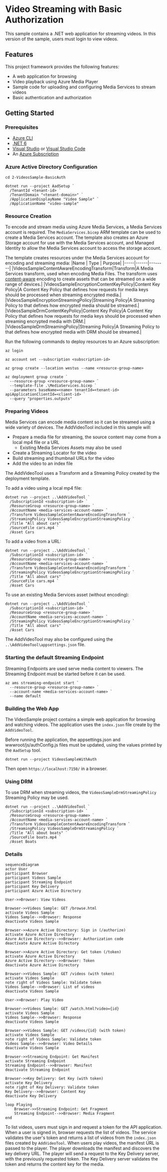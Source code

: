 # Video Streaming with Basic Authorization

This sample contains a .NET web application for streaming videos. In this version of the sample, users must login to view videos.

## Features

This project framework provides the following features:

* A web application for browsing
* Video playback using Azure Media Player
* Sample code for uploading and configuring Media Services to stream videos
* Basic authentication and authorization

## Getting Started

### Prerequisites
- [Azure CLI](https://docs.microsoft.com/en-us/cli/azure/install-azure-cli)
- [.NET 6](https://dotnet.microsoft.com/en-us/learn/dotnet/hello-world-tutorial/install)
- [Visual Studio](https://visualstudio.microsoft.com/) or [Visual Studio Code](https://code.visualstudio.com/)
- An [Azure Subscription](https://azure.microsoft.com/)

### Azure Active Directory Configuration

```console
cd 2-VideosSample-BasicAuth

dotnet run --project AadSetup `
  /TenantId <tenant-id> `
  /TenantDomain "<tenant-domain>" `
  /ApplicationDisplayName "Video Sample" `
  /ApplicationName "video-sample"
```

### Resource Creation

To encode and stream media using Azure Media Services, a Media Services account is required. The `MediaServices.bicep` ARM template
can be used to create a Media Services account. The template also creates an Azure Storage account for use with the Media Services
account, and Managed Identity to allow the Media Services account to access the storage account.

The template creates resources under the Media Services account for encoding and streaming media:
|Name | Type | Purpose|
|-----|------|--------|
|VideosSampleContentAwareEncodingTransform|Transform|A Media Services transform, used when encoding Media Files. The transform uses [content-aware](https://docs.microsoft.com/azure/media-services/latest/encode-content-aware-concept) encoding to create assets that can be streamed on a wide range of devices.|
|VideosSampleEncryptionContentKeyPolicy|Content Key Policy|A Content Key Policy that defines how requests for media keys should be processed when streaming encrypted media.|
|VideosSampleEncryptionStreamingPolicy|Streaming Policy|A Streaming Policy to that defines how encrypted media should be streamed.|
|VideosSampleDrmContentKeyPolicy|Content Key Policy|A Content Key Policy that defines how requests for media keys should be processed when streaming encrypted media with DRM.|
|VideosSampleDrmStreamingPolicy|Streaming Policy|A Streaming Policy to that defines how encrypted media with DRM should be streamed.|

Run the following commands to deploy resources to an Azure subscription:

```console
az login

az account set --subscription <subscription-id>

az group create --location westus --name <resource-group-name>

az deployment group create `
  --resource-group <resource-group-name> `
  --template-file .\MediaServices.bicep `
  --parameters baseName=<name> tenantId=<tenant-id> apiApplicationClientId=<client-id> `
  --query "properties.outputs"
```

### Preparing Videos

Media Services can encode media content so it can be streamed using a wide variety of devices. The AddVideoTool included in this sample will:
- Prepare a media file for streaming, the source content may come from a local mp4 file or a URL
  - Existing Media Services Assets may also be used
- Create a Streaming Locator for the video
- Build streaming and thumbnail URLs for the video
- Add the video to an index file

The AddVideoTool uses a Transform and a Streaming Policy created by the deployment template.

To add a video using a local mp4 file:
```console
dotnet run --project ..\AddVideoTool `
  /SubscriptionId <subscription-id> `
  /ResourceGroup <resource-group-name> `
  /AccountName <media-services-account-name> `
  /Transform VideosSampleContentAwareEncodingTransform `
  /StreamingPolicy VideosSampleEncryptionStreamingPolicy `
  /Title "All about cars" `
  /SourceFile cars.mp4 `
  /Asset Cars
```

To add a video from a URL:
```console
dotnet run --project ..\AddVideoTool `
  /SubscriptionId <subscription-id> `
  /ResourceGroup <resource-group-name> `
  /AccountName <media-services-account-name> `
  /Transform VideosSampleContentAwareEncodingTransform `
  /StreamingPolicy VideosSampleEncryptionStreamingPolicy `
  /Title "All about cars" `
  /SourceFile cars.mp4 `
  /Asset Cars
```

To use an existing Media Services asset (without encoding):
```console
dotnet run --project ..\AddVideoTool `
  /SubscriptionId <subscription-id> `
  /ResourceGroup <resource-group-name> `
  /AccountName <media-services-account-name> `
  /StreamingPolicy VideosSampleEncryptionStreamingPolicy `
  /Title "All about cars" `
  /Asset Cars
```

The AddVideoTool may also be configured using the `..\AddVideoTool\appsettings.json` file.

### Starting the default Streaming Endpoint

Streaming Endpoints are used serve media content to viewers. The Streaming Endpoint must be started before it can be used.

```console
az ams streaming-endpoint start `
  --resource-group <resource-group-name> `
  --account-name <media-services-account-name> `
  --name default 
```

### Building the Web App

The VideoSample project contains a simple web application for browsing and watching videos. The application uses
the `index.json` file create by the `AddVideoTool`.

Before running the application, the appsettings.json and wwwroot/js/authConfig.js files must be updated, using
the values printed by the `AadSetup` tool.

```console
dotnet run --project VideosSampleWithAuth
```

Then open `https://localhost:7150/` in a browser.

### Using DRM

To use DRM when streaming videos, the `VideosSampleDrmStreamingPolicy` Streaming Policy may be used.

```console
dotnet run --project ..\AddVideoTool `
  /SubscriptionId <subscription-id> `
  /ResourceGroup <resource-group-name> `
  /AccountName <media-services-account-name> `
  /Transform VideosSampleContentAwareEncodingTransform `
  /StreamingPolicy VideosSampleDrmStreamingPolicy `
  /Title "All about boats" `
  /SourceFile boats.mp4 `
  /Asset Boats
```

### Details

```mermaid
sequenceDiagram
actor User
participant Browser
participant Videos Sample
participant Streaming Endpoint
participant Key Delivery
participant Azure Active Directory

User->>Browser: View Videos

Browser->>Videos Sample: GET /browse.html
activate Videos Sample
Videos Sample-->>Browser: Response
deactivate Videos Sample

Browser->>Azure Active Directory: Sign in (/authorize)
activate Azure Active Directory
Azure Active Directory-->>Browser: Authorization code
deactivate Azure Active Directory

Browser->>Azure Active Directory: Get token (/token)
activate Azure Active Directory
Azure Active Directory-->>Browser: Token
deactivate Azure Active Directory

Browser->>Videos Sample: GET /videos (with token)
activate Videos Sample
note right of Videos Sample: Validate token
Videos Sample-->>Browser: List of videos
deactivate Videos Sample

User->>Browser: Play Video

Browser->>Videos Sample: GET /watch.html?video={id}
activate Videos Sample
Videos Sample-->>Browser: Response
deactivate Videos Sample

Browser->>Videos Sample: GET /videos/{id} (with token)
activate Videos Sample
note right of Videos Sample: Validate token
Videos Sample-->>Browser: Video Details
deactivate Videos Sample

Browser->>Streaming Endpoint: Get Manifest
activate Streaming Endpoint
Streaming Endpoint-->>Browser: Manifest
deactivate Streaming Endpoint

Browser->>Key Delivery: Get Key (with token)
activate Key Delivery
note right of Key Delivery: Validate token
Key Delivery-->>Browser: Content Key
deactivate Key Delivery

loop Playing
    Browser->>Streaming Endpoint: Get Fragment
    Streaming Endpoint-->>Browser: Media Fragment
end
```

To list videos, users must sign in and request a token for the API application. When a user is signed in,
browser requests the list of videos. The service validates the user's token and returns a list of videos
from the `index.json` files created by `AddVideoTool`. When users play videos, the manifest URL is passed to
the player. The player downloads the manifest and discovers the key delivery URL. The player will send a request
to the Key Delivery server, with the previously requested token. The Key Delivery server validates the token
and returns the content key for the media.